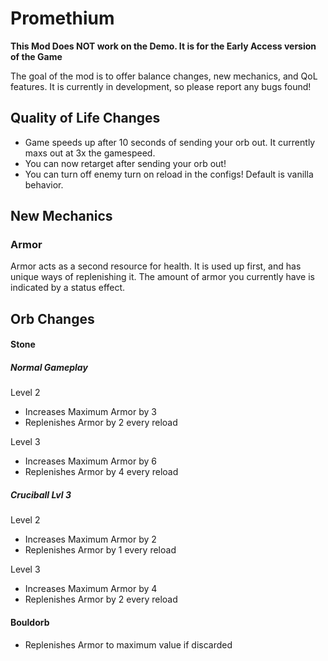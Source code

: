# Promethium
**This Mod Does NOT work on the Demo. It is for the Early Access version of the Game**

The goal of the mod is to offer balance changes, new mechanics, and QoL features. It is currently in development, so please report any bugs found!

## Quality of Life Changes
* Game speeds up after 10 seconds of sending your orb out. It currently maxs out at 3x the gamespeed.
* You can now retarget after sending your orb out!
* You can turn off enemy turn on reload in the configs! Default is vanilla behavior.

## New Mechanics
### Armor
Armor acts as a second resource for health. It is used up first, and has unique ways of replenishing it. The amount of armor you currently have is indicated by a status effect.

## Orb Changes
#### Stone
##### Normal Gameplay
Level 2
* Increases Maximum Armor by 3
* Replenishes Armor by 2 every reload

Level 3
* Increases Maximum Armor by 6
* Replenishes Armor by 4 every reload
##### Cruciball Lvl 3
Level 2
* Increases Maximum Armor by 2
* Replenishes Armor by 1 every reload

Level 3
* Increases Maximum Armor by 4
* Replenishes Armor by 2 every reload


#### Bouldorb
* Replenishes Armor to maximum value if discarded
